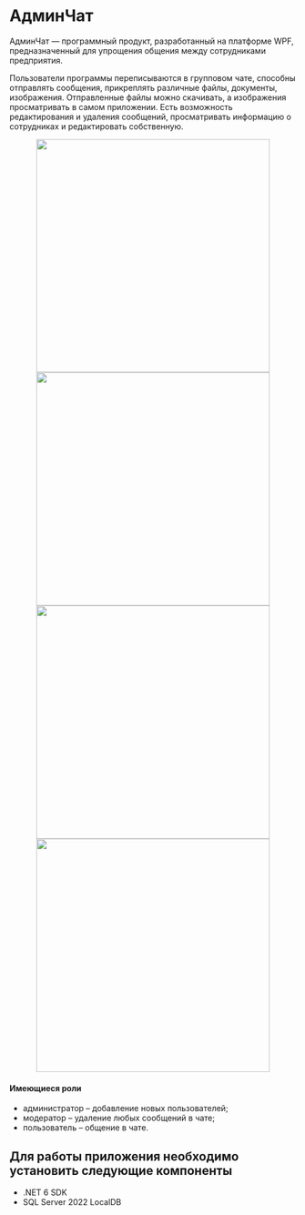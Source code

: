 # АдминЧат

АдминЧат — программный продукт, разработанный на платформе WPF, предназначенный для упрощения общения между сотрудниками предприятия.

Пользователи программы переписываются в групповом чате, способны отправлять сообщения, прикреплять различные файлы, документы, изображения. Отправленные файлы можно скачивать, а изображения просматривать в самом приложении. Есть возможность редактирования и удаления сообщений, просматривать информацию о сотрудниках и редактировать собственную.

<p align="middle">
  <img src="https://i.imgur.com/i2ub9aV.jpeg" width="410" align="middle"/>
  <img src="https://i.imgur.com/xf8W9Ri.png" width="410" align="middle"/>
  <img src="https://i.imgur.com/2FpDZ1F.png" width="410" align="middle"/>
  <img src="https://i.imgur.com/EAUpLFi.png" width="410" align="middle"/>
</p>

#### Имеющиеся роли
- администратор – добавление новых пользователей;
- модератор – удаление любых сообщений в чате;
- пользователь – общение в чате.

## Для работы приложения необходимо установить следующие компоненты

- .NET 6 SDK
- SQL Server 2022 LocalDB
